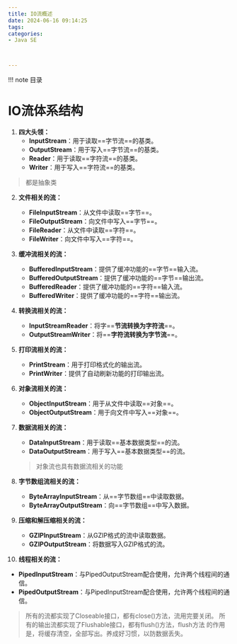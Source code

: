 ```yaml
---
title: IO流概述
date: 2024-06-16 09:14:25
tags:
categories:
- Java SE



---
```


!!! note 目录
<!-- toc -->


# IO流体系结构

1. **四大头领：**
   - **InputStream**：用于读取==字节流==的基类。
   - **OutputStream**：用于写入==字节流==的基类。
   - **Reader**：用于读取==字符流==的基类。
   - **Writer**：用于写入==字符流==的基类。
>都是抽象类

2. **文件相关的流：**

   - **FileInputStream**：从文件中读取==字节==。
   - **FileOutputStream**：向文件中写入==字节==。
   - **FileReader**：从文件中读取==字符==。
   - **FileWriter**：向文件中写入==字符==。

3. **缓冲流相关的流：**
   - **BufferedInputStream**：提供了缓冲功能的==字节==输入流。
   - **BufferedOutputStream**：提供了缓冲功能的==字节==输出流。
   - **BufferedReader**：提供了缓冲功能的==字符==输入流。
   - **BufferedWriter**：提供了缓冲功能的==字符==输出流。

4. **转换流相关的流：**
   - **InputStreamReader**：将字==**节流转换为字符流**==。
   - **OutputStreamWriter**：将==**字符流转换为字节流**==。

5. **打印流相关的流：**
   - **PrintStream**：用于打印格式化的输出流。
   - **PrintWriter**：提供了自动刷新功能的打印输出流。

6. **对象流相关的流：**

   - **ObjectInputStream**：用于从文件中读取==对象==。
   - **ObjectOutputStream**：用于向文件中写入==对象==。

7. **数据流相关的流：**
   - **DataInputStream**：用于读取==基本数据类型==的流。
   - **DataOutputStream**：用于写入==基本数据类型==的流。

   > 对象流也具有数据流相关的功能

8. **字节数组流相关的流：**
   - **ByteArrayInputStream**：从==字节数组==中读取数据。
   - **ByteArrayOutputStream**：向==字节数组==中写入数据。

9. **压缩和解压缩相关的流：**
   - **GZIPInputStream**：从GZIP格式的流中读取数据。
   - **GZIPOutputStream**：将数据写入GZIP格式的流。

10. **线程相关的流：**
   - **PipedInputStream**：与PipedOutputStream配合使用，允许两个线程间的通信。
   - **PipedOutputStream**：与PipedInputStream配合使用，允许两个线程间的通信。

> 所有的流都实现了Closeable接口，都有close()方法，流用完要关闭。
所有的输出流都实现了Flushable接口，都有flush()方法，flush方法
的作用是，将缓存清空，全部写出。养成好习惯，以防数据丢失。

